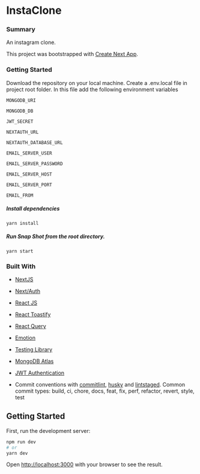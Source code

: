 # InstaClone

### Summary

An instagram clone.

This project was bootstrapped with [Create Next App](https://github.com/vercel/next.js/tree/canary/packages/create-next-app).

### Getting Started

Download the repository on your local machine.
Create a .env.local file in project root folder. In this file add the following environment variables

`MONGODB_URI`

`MONGODB_DB`

`JWT_SECRET`

`NEXTAUTH_URL`

`NEXTAUTH_DATABASE_URL`

`EMAIL_SERVER_USER`

`EMAIL_SERVER_PASSWORD`

`EMAIL_SERVER_HOST`

`EMAIL_SERVER_PORT`

`EMAIL_FROM`

##### Install dependencies

`yarn install`

##### Run Snap Shot from the root directory.

`yarn start`

### Built With

-   [NextJS](https://nextjs.org/)
-   [Next/Auth](https://next-auth.js.org/)
-   [React JS](https://reactjs.org/)
-   [React Toastify](https://fkhadra.github.io/react-toastify/introduction/)
-   [React Query](https://react-query.tanstack.com/)
-   [Emotion](https://emotion.sh/docs/introduction)
-   [Testing Library](https://testing-library.com/)
-   [MongoDB Atlas](https://www.mongodb.com/cloud/atlas)
-   [JWT Authentication](https://jwt.io/)

-   Commit conventions with [commitlint](https://commitlint.js.org/), [husky](https://typicode.github.io/husky) and [lintstaged](https://github.com/okonet/lint-staged).
    Common commit types:
    build,
    ci,
    chore,
    docs,
    feat,
    fix,
    perf,
    refactor,
    revert,
    style,
    test

## Getting Started

First, run the development server:

```bash
npm run dev
# or
yarn dev
```

Open [http://localhost:3000](http://localhost:3000) with your browser to see the result.
